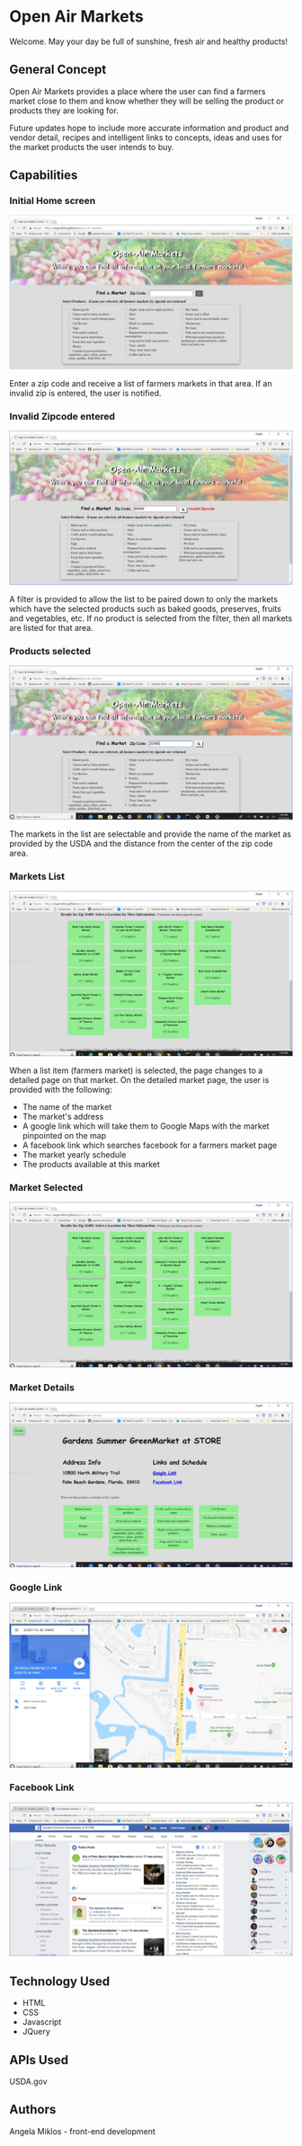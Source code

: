 __Open Air Markets__ 
====================


Welcome. May your day be full of sunshine, fresh air and healthy products! 

General Concept
---------------

Open Air Markets provides a place where the user can find a farmers market
close to them and know whether they will be selling the product or 
products they are looking for.  

Future updates hope to include more accurate information and
product and vendor detail, recipes and intelligent links to concepts, ideas and uses for the market products the user intends to buy.

Capabilities
------------
### Initial Home screen

![Home Screen](screenshots/HomeNoZip.JPG)

Enter a zip code and receive a list of farmers markets in that area.
If an invalid zip is entered, the user is notified.  

### Invalid Zipcode entered

![Home Screen](screenshots/HomeBadZip.JPG)

A filter is provided to
allow the list to be paired down to only the markets which have the
selected products such as baked goods, preserves, fruits and vegetables,
etc. If no product is selected from the filter, then all markets are listed for that area.

### Products selected

![Home Screen](screenshots/HomeProdSel.JPG)

The markets in the list are selectable and provide the name of the 
market as provided by the USDA and the distance from the center of the
zip code area.

### Markets List

![Home List Screen](screenshots/HomeGoodZip.JPG)

When a list item (farmers market) is selected, the page changes to
a detailed page on that market.  On the detailed market page, the
user is provided with the following:

* The name of the market
* The market's address
* A google link which will take them to Google Maps with the market pinpointed
   on the map
* A facebook link which searches facebook for a farmers market page
* The market yearly schedule
* The products available at this market

### Market Selected

![Home List Screen](screenshots/HomeMarketSelected.JPG)

### Market Details

![Market Screen](screenshots/GardensSummerGreenMarket.JPG)

### Google Link

![Google Screen](screenshots/GSGMGoogleLink.JPG)

### Facebook Link

![Facebook Screen](screenshots/GSGMFacebookLink.JPG)


## Technology Used

* HTML
* CSS
* Javascript
* JQuery

## APIs Used

USDA.gov 

## Authors

Angela Miklos - front-end development